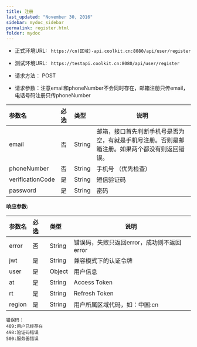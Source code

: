 ```yaml
---
title: 注册
last_updated: "November 30, 2016"
sidebar: mydoc_sidebar
permalink: register.html
folder: mydoc
---
```


 
- 正式环境URL: ``` https://cn(区域)-api.coolkit.cn:8080/api/user/register``` 

- 测试环境URL: ``` https://testapi.coolkit.cn:8080/api/user/register``` 

- 请求方法： POST

- 请求参数：注意email和phoneNumber不会同时存在，邮箱注册只传email，电话号码注册只传phoneNumber

|参数名|必选|类型|说明|
|:----    |:---|:----- |-----   |
|email |否  |String |邮箱，接口首先判断手机号是否为空，有就是手机号注册。否则是邮箱注册。如果两个都没有则返回错误。  |
|phoneNumber |否  |String | 手机号 （优先检查）    |
|verificationCode     |是  |String | 短信验证码  |
|password     |是  |String | 密码 |

**响应参数:**

|参数名|必选|类型|说明|
|:----    |:---|:----- |-----   |
|error |否  |String | 错误码，失败只返回error，成功则不返回error  |
|jwt |是  |String | 兼容模式下的认证令牌  |
|user |是  |Object | 用户信息  |
|at |是  |String | Access Token  |
|rt |是  |String | Refresh Token  |
|region |是  |String | 用户所属区域代码，如：中国:cn  |

```
错误码：
409:用户已经存在
498:验证码错误
500:服务器错误
```

